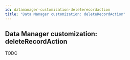```yaml
---
id: datamanager-customization-deleterecordaction
title: "Data Manager customization: deleteRecordAction"
---
```


## Data Manager customization: deleteRecordAction

TODO

